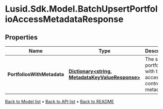 # Lusid.Sdk.Model.BatchUpsertPortfolioAccessMetadataResponse

## Properties

Name | Type | Description | Notes
------------ | ------------- | ------------- | -------------
**PortfoliosWithMetadata** | [**Dictionary&lt;string, MetadataKeyValueResponse&gt;**](MetadataKeyValueResponse.md) | The set of portfolios with the access control metadata | 

[Back to Model list](../README.md#documentation-for-models) &#8226; [Back to API list](../README.md#documentation-for-api-endpoints) &#8226; [Back to README](../README.md)

